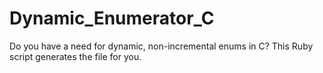 # Dynamic_Enumerator_C
Do you have a need for dynamic, non-incremental enums in C? This Ruby script generates the file for you.
